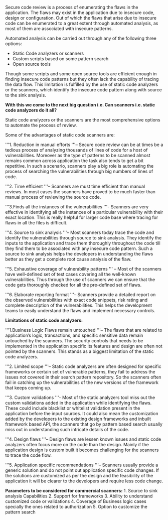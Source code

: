 Secure code review is a process of enumerating the flaws in the
application. The flaws may exist in the application due to insecure
code, design or configuration. Out of which the flaws that arise due to
insecure code can be enumerated to a great extent through automated
analysis, as most of them are associated with insecure patterns.

Automated analysis can be carried out through any of the following three
options:

  - Static Code analyzers or scanners
  - Custom scripts based on some pattern search
  - Open source tools

Though some scripts and some open source tools are efficient enough in
finding insecure code patterns but they often lack the capability of
tracing the data flow. This limitation is fulfilled by the use of static
code analyzers or the scanners, which identify the insecure code pattern
along with source to the sink analysis.

**With this we come to the next big question i.e. Can scanners i.e.
static code analyzers do it all?**

Static code analyzers or the scanners are the most comprehensive options
to automate the process of review.

Some of the advantages of static code scanners are:

'''1. Reduction in manual efforts '''– Secure code review can be at
times be a tedious process of analyzing thousands of lines of code for a
host of vulnerabilities. Moreover as the type of patterns to be scanned
almost remains common across application the task also tends to get a
bit repetitive. In such a scenario, scanners play a big role is
automating the process of searching the vulnerabilities through big
numbers of lines of code.

'''2. Time efficient '''– Scanners are must time efficient than manual
reviews. In most cases the scanners have proved to be much faster than
manual process of reviewing the source code.

'''3.Finds all the instances of the vulnerabilities '''- Scanners are
very effective in identifying all the instances of a particular
vulnerability with their exact location. This is really helpful for
larger code base where tracing for flaws in all the files is difficult.

'''4. Source to sink analysis '''– Most scanners today trace the code
and identify the vulnerabilities through source to sink analysis. They
identify the inputs to the application and trace them thoroughly
throughout the code till they find them to be associated with any
insecure code pattern. Such a source to sink analysis helps the
developers in understanding the flaws better as they get a complete root
cause analysis of the flaw.

'''5. Exhaustive coverage of vulnerability patterns ''' – Most of the
scanners have well-defined set of test cases covering all the well-known
vulnerabilities. Thus through the use of scanners we can ensure that the
code gets thoroughly checked for all the pre-defined set of flaws.

'''6. Elaborate reporting format '''– Scanners provide a detailed report
on the observed vulnerabilities with exact code snippets, risk rating
and complete description of the vulnerabilities. This helps the
development teams to easily understand the flaws and implement necessary
controls.

**Limitations of static code analyzers:**

'''1.Business Logic Flaws remain untouched '''– The flaws that are
related to application’s logic, transactions, and specific sensitive
data remain untouched by the scanners. The security controls that needs
to be implemented in the application specific its features and design
are often not pointed by the scanners. This stands as a biggest
limitation of the static code analyzers.

'''2. Limited scope '''– Static code analyzers are often designed for
specific frameworks or certain set of vulnerable patterns, they fail to
address the issues not covered in their search pattern repository. So
the scanners often fail in catching up the vulnerabilities of the new
versions of the framework that keeps coming up.

'''3. Custom validations '''- Most of the static analyzers tool miss out
the custom validations added in the application while identifying the
flaws. These could include blacklist or whitelist validation present in
the application before the input sources. It could also mean the
customization added by the developers to the existing design frameworks
and inbuilt framework based API, the scanners that go by pattern based
search usually miss out in understanding such intricate details of the
code.

'''4. Design flaws '''– Design flaws are lessen known issues and static
code analyzers often focus more on the code than the design. Mainly if
the application design is custom built it becomes challenging for the
scanners to trace the code flow.

'''5. Application specific recommendations '''– Scanners usually provide
a generic solution and do not point out application specific code
changes. If the solutions are customized as per the design and the
feasibility of the application it will be clearer to the developers and
require less code change.

**Parameters to be considered for commercial scanners:** 1. Source to
sink analysis Capabilities 2. Support for frameworks 3. Ability to
understand customized code or validations 4. Coverage of Business logic
cases specially the ones related to authorization 5. Option to customize
the pattern search